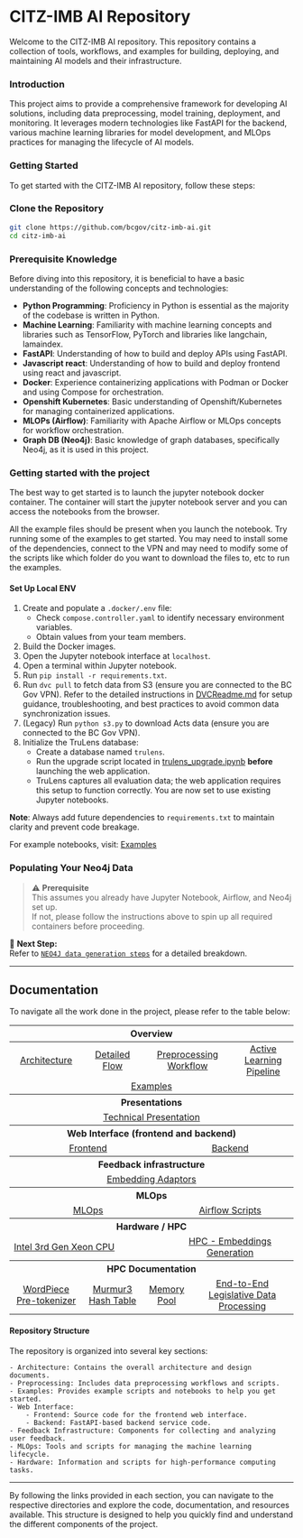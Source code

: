 # CITZ-IMB AI Repository

Welcome to the CITZ-IMB AI repository. This repository contains a collection of tools, workflows, and examples for building, deploying, and maintaining AI models and their infrastructure.

### Introduction

This project aims to provide a comprehensive framework for developing AI solutions, including data preprocessing, model training, deployment, and monitoring. It leverages modern technologies like FastAPI for the backend, various machine learning libraries for model development, and MLOps practices for managing the lifecycle of AI models.

### Getting Started

To get started with the CITZ-IMB AI repository, follow these steps:

### Clone the Repository

```bash
git clone https://github.com/bcgov/citz-imb-ai.git
cd citz-imb-ai
```

### Prerequisite Knowledge

Before diving into this repository, it is beneficial to have a basic understanding of the following concepts and technologies:
- __Python Programming__: Proficiency in Python is essential as the majority of the codebase is written in Python.
- __Machine Learning__: Familiarity with machine learning concepts and libraries such as TensorFlow, PyTorch and libraries like langchain, lamaindex.
- __FastAPI__: Understanding of how to build and deploy APIs using FastAPI.
- __Javascript react__: Understanding of how to build and deploy frontend using react and javascript.
- __Docker__: Experience containerizing applications with Podman or Docker and using Compose for orchestration. 
- __Openshift Kubernetes__: Basic understanding of Openshift/Kubernetes for managing containerized applications.
- __MLOPs (Airflow)__: Familiarity with Apache Airflow or MLOps concepts for workflow orchestration.
- __Graph DB (Neo4j)__: Basic knowledge of graph databases, specifically Neo4j, as it is used in this project.

### Getting started with the project
The best way to get started is to launch the jupyter notebook docker container. The container will start the jupyter notebook server and you can access the notebooks from the browser.

All the example files should be present when you launch the notebook. Try running some of the examples to get started. You may need to install some of the dependencies, connect to the VPN and may need to modify some of the scripts like which folder do you want to download the files to, etc to run the examples.

#### Set Up Local ENV

1. Create and populate a `.docker/.env` file:
   - Check `compose.controller.yaml` to identify necessary environment variables.
   - Obtain values from your team members.
1. Build the Docker images.
1. Open the Jupyter notebook interface at `localhost`.
1. Open a terminal within Jupyter notebook.
1. Run `pip install -r requirements.txt`.
1. Run `dvc pull` to fetch data from S3 (ensure you are connected to the BC Gov VPN). Refer to the detailed instructions in [DVCReadme.md](DVCReadme.md) for setup guidance, troubleshooting, and best practices to avoid common data synchronization issues.&#x20;
1. (Legacy) Run `python s3.py` to download Acts data (ensure you are connected to the BC Gov VPN).
1. Initialize the TruLens database:
   - Create a database named `trulens`.
   - Run the upgrade script located in [trulens\_upgrade.ipynb](examples/Analytics/trulens_upgrade.ipynb) **before** launching the web application.
   - TruLens captures all evaluation data; the web application requires this setup to function correctly.
You are now set to use existing Jupyter notebooks.

**Note**: Always add future dependencies to `requirements.txt` to maintain clarity and prevent code breakage.

For example notebooks, visit: [Examples](https://github.com/bcgov/citz-imb-ai/tree/main/examples)

### Populating Your Neo4j Data

> ⚠️ **Prerequisite**  
This assumes you already have Jupyter Notebook, Airflow, and Neo4j set up.  
If not, please follow the instructions above to spin up all required containers before proceeding.

📄 **Next Step:**  
Refer to [`NEO4J data generation steps`](./documentation/indexing/readme.md) for a detailed breakdown.

---

## Documentation

To navigate all the work done in the project, please refer to the table below:

<table>
    <thead>
        <tr>
            <th colspan="10" align="center">Overview</th>
        </tr>
    </thead>
    <tbody>
        <tr>
            <td colspan="2" align="center"><a href="https://github.com/bcgov/citz-imb-ai/tree/main/documentation/architecture">Architecture</a></td>
            <td colspan="2" align="center"><a href="https://github.com/bcgov/citz-imb-ai/tree/main/documentation/detailedflow">Detailed Flow</a></td>
            <td colspan="3" align="center"><a href="https://github.com/bcgov/citz-imb-ai/tree/main/documentation/preprocessing">Preprocessing Workflow</a></td>
            <td colspan="3" align="center"><a href="https://github.com/bcgov/citz-imb-ai/tree/main/documentation/activelearning">Active Learning Pipeline</a></td>
        </tr>
        <tr>
            <td colspan="10" align="center"><a href="https://github.com/bcgov/citz-imb-ai/tree/main/examples">Examples</a></td>
        </tr>
        <tr>
            <th colspan="10">Presentations</th>
        </tr>
        <tr>
            <td colspan="10" align="center"><a href="https://ai-feedback-b875cc-dev.apps.silver.devops.gov.bc.ca/presentation/">Technical Presentation</a></td>
        </tr>
        <tr>
            <th colspan="10"> Web Interface (frontend and backend) </th>
        </tr>
        <tr>
            <td colspan="5" align="center"><a href="https://github.com/bcgov/citz-imb-ai/tree/main/web/frontend">Frontend</a></td>
            <td colspan="5" align="center"><a href="https://github.com/bcgov/citz-imb-ai/tree/main/web/backend-fastapi">Backend</a></td>
        </tr>
        <tr>
            <th colspan="10"> Feedback infrastructure </th>
        <tr>
        <tr>
            <td colspan="10" align="center"><a href="https://github.com/bcgov/citz-imb-ai/tree/main/web/frontend-feedback-analytics"> Embedding Adaptors</a>
        </tr>
        <tr>
            <th colspan="10"> MLOps </th>
        </tr>   
        <tr>
            <td colspan="5" align="center"><a href="https://github.com/bcgov/citz-imb-ai/tree/main/mlops"> MLOps</a></td>
            <td colspan="5" align="center"><a href="https://github.com/bcgov/citz-imb-ai/tree/main/mlops/orchestration/airflow"> Airflow Scripts</a></td>
        </tr>
        <tr>
            <th colspan="10"> Hardware / HPC </th>
        <tr>
        <tr>
            <td colspan="5 align="center"><a href="https://github.com/bcgov/citz-imb-ai/tree/main/HPC/intelHW"> Intel 3rd Gen Xeon CPU</a>
            </td>
            <td colspan="5" align="center"><a href="https://github.com/bcgov/citz-imb-ai/tree/main/HPC/HPC_Embeddings"> HPC  - Embeddings Generation</a>
            </td>
        </tr>
        <tr>
            <th colspan="10">HPC Documentation</th>
        </tr>
        <tr>
            <td colspan="2" align="center"><a href="https://github.com/bcgov/citz-imb-ai/tree/main/HPC/HPC_Embeddings/docs/HPC_wordpiece_pretokenizer.md">WordPiece Pre-tokenizer</a></td>
            <td colspan="2" align="center"><a href="https://github.com/bcgov/citz-imb-ai/tree/main/HPC/HPC_Embeddings/docs/hashtable_murmur3.md">Murmur3 Hash Table</a></td>
            <td colspan="2" align="center"><a href="https://github.com/bcgov/citz-imb-ai/tree/main/HPC/HPC_Embeddings/docs/memory_pool.md">Memory Pool</a></td>
            <td colspan="2" align="center"><a href="github.com/bcgov/citz-imb-ai/tree/main/HPC/HPC_Embeddings/docs/end_to_end_legislative_data_processing.md">End-to-End Legislative Data Processing</a></td>
            </tr    >
    </tbody>
</table>

#### Repository Structure

The repository is organized into several key sections:
    
    - Architecture: Contains the overall architecture and design documents.
    - Preprocessing: Includes data preprocessing workflows and scripts.
    - Examples: Provides example scripts and notebooks to help you get started.
    - Web Interface:
        - Frontend: Source code for the frontend web interface.
        - Backend: FastAPI-based backend service code.
    - Feedback Infrastructure: Components for collecting and analyzing user feedback.
    - MLOps: Tools and scripts for managing the machine learning lifecycle.
    - Hardware: Information and scripts for high-performance computing tasks.

---

By following the links provided in each section, you can navigate to the respective directories and explore the code, documentation, and resources available. This structure is designed to help you quickly find and understand the different components of the project.
